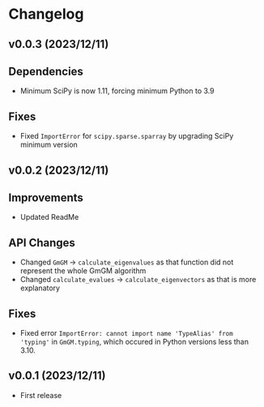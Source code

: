 # Changelog

## v0.0.3 (2023/12/11)

## Dependencies
- Minimum SciPy is now 1.11, forcing minimum Python to 3.9

## Fixes
- Fixed `ImportError` for `scipy.sparse.sparray` by upgrading SciPy minimum version

## v0.0.2 (2023/12/11)

## Improvements

- Updated ReadMe

## API Changes

- Changed `GmGM` -> `calculate_eigenvalues` as that function did not represent the whole GmGM algorithm
- Changed `calculate_evalues` -> `calculate_eigenvectors` as that is more explanatory

## Fixes
- Fixed error `ImportError: cannot import name 'TypeAlias' from 'typing'` in `GmGM.typing`, which occured in Python versions less than 3.10.

## v0.0.1 (2023/12/11)

- First release